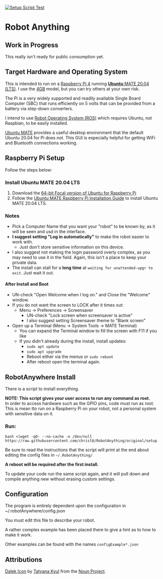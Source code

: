 [![Setup Script Test](https://github.com/chrisl8/RobotAnything/actions/workflows/setup.yml/badge.svg)](https://github.com/chrisl8/RobotAnything/actions/workflows/setup.yml)

# Robot Anything

## Work in Progress

This really isn't ready for public consumption yet.

## Target Hardware and Operating System

This is intended to run on a [Raspberry Pi 4](https://www.raspberrypi.com/products/raspberry-pi-4-model-b/) running [**Ubuntu** MATE 20.04 (LTS)](https://ubuntu-mate.org/download/arm64/focal/).  I use the [4GB](https://www.raspberrypi.com/products/raspberry-pi-4-model-b/) model, but you can try others at your own risk. 

The Pi is a very widely supported and readily available Single Board Computer (SBC) that runs efficiently on 5 volts that can be provided from a battery via step-down converters.

I intend to use [Robot Operating System (ROS)](https://www.ros.org/) which requires Ubuntu, not Raspbian, to be easily installed.

[Ubuntu MATE](https://ubuntu-mate.org/raspberry-pi/) provides a useful desktop environment that the default Ubuntu 20.04 for Pi does not. This GUI is especially helpful for getting WiFi and Bluetooth connections working.


## Raspberry Pi Setup

Follow the steps below:

### Install Ubuntu MATE 20.04 LTS

1. Download the [64-bit Focal version of Ubuntu for Raspberry Pi](https://ubuntu-mate.org/download/arm64/focal/) 
2. Follow the [Ubuntu MATE Raspberry Pi Installation Guide](https://ubuntu-mate.org/raspberry-pi/install/) to install Ubuntu MATE 20.04 LTS.

### Notes
 - Pick a Computer Name that you want your "robot" to be known by, as it will be seen and usd in the interface.
 - **I suggest setting "Log in automatically"** to make the robot easier to work with.
   - Just don't store sensitive information on this device.
 - I also suggest not making the login password overly complex, as you may need to use it in the field. Again, this isn't a place to keep your private data.
 - The install can stall for a **long time** at `waiting for unattended-upgr to exit`. Just wait it out.

#### After Install and Boot
 - UN-check "Open Welcome when I log on." and Close the "Welcome" window.
 - If you do not want the screen to LOCK after it times out:
   - Menu -> Preferences -> Screensaver
     - UN-check "Lock screen when screensaver is active"
     - I also suggest setting Screensaver theme to "Blank screen"
 - Open up a Terminal (Menu -> System Tools -> MATE Terminal)
   - You can expand the Terminal window to fill the screen with F11 if you like 
   - If you didn't already during the install, install updates:
     - `sudo apt update`
     - `sudo apt upgrade`
     - Reboot either via the menus or `sudo reboot`
     - After reboot open the terminal again.

## RobotAnywhere Install
There is a script to install everything.

**NOTE: This script gives your user access to run any command as root.**  
In order to access hardware such as the GPIO pins, code must run as root.
This is mean tto run on a Raspberry Pi on your robot, not a personal system with sensitive data on it.

### Run:

```
bash <(wget -qO- --no-cache -o /dev/null https://raw.githubusercontent.com/chrisl8/RobotAnything/original/setup.sh)
```

Be sure to read the instructions that the script will print at the end about editing the config files in `~/.RobotAnything/`

**A reboot will be required after the first install.**

To update your code run the same script again, and it will pull down and compile anything new without erasing custom settings.

## Configuration

The program is entirely dependent upon the configuration in ~/.robotAnywhere/config.json  

You must edit this file to describe your robot.  

A rather complex example has been placed there to give a hint as to how to make it work.

Other examples can be found with the names `configExample*.json`

## Attributions
[Dalek Icon](https://thenounproject.com/icon/dalek-1472703/) by [Tatyana Kyul](https://thenounproject.com/kyul/) from the [Noun Project](https://thenounproject.com/).
